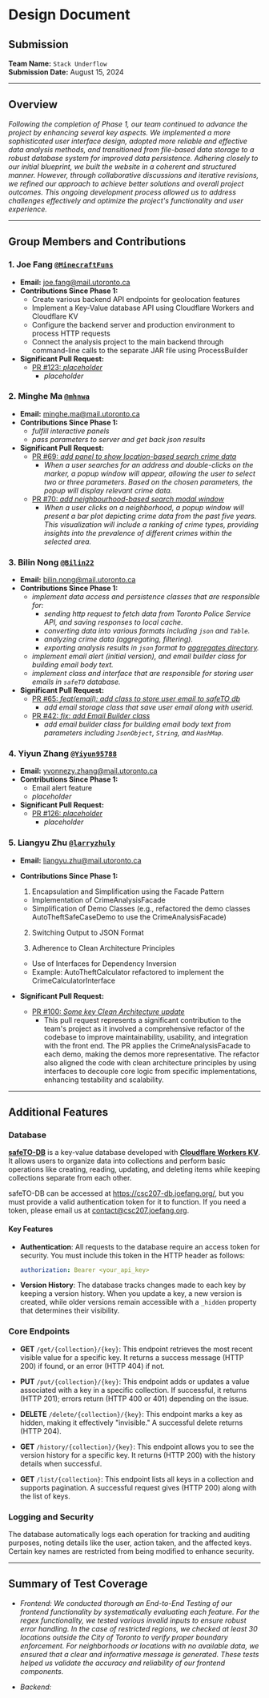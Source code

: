 # Design Document

## Submission

**Team Name:** `Stack Underflow`  
**Submission Date:** August 15, 2024

---

## Overview

*Following the completion of Phase 1, our team continued to advance the project by enhancing several key aspects. We implemented a more sophisticated user interface design, adopted more reliable and effective data analysis methods, and transitioned from file-based data storage to a robust database system for improved data persistence. 
Adhering closely to our initial blueprint, we built the website in a coherent and structured manner. However, through collaborative discussions and iterative revisions, we refined our approach to achieve better solutions and overall project outcomes. This ongoing development process allowed us to address challenges effectively and optimize the project's functionality and user experience.*

---

## Group Members and Contributions

### 1. Joe Fang [`@MinecraftFuns`](https://github.com/MinecraftFuns)

- **Email:** <joe.fang@mail.utoronto.ca>
- **Contributions Since Phase 1:**
  - Create various backend API endpoints for geolocation features
  - Implement a Key-Value database API using Cloudflare Workers and Cloudflare KV
  - Configure the backend server and production environment to process HTTP requests
  - Connect the analysis project to the main backend through command-line calls to the separate JAR file using ProcessBuilder
- **Significant Pull Request:**
  - [PR #123: *placeholder*](https://github.com/MinecraftFuns/project/pull/123)
    - *placeholder*

### 2. Minghe Ma [`@mhnwa`](https://github.com/mhnwa)

- **Email:** <minghe.ma@mail.utoronto.ca>
- **Contributions Since Phase 1:**
  - *fulfill interactive panels*
  - *pass parameters to server and get back json results*
- **Significant Pull Request:**
  - [PR #69: *add panel to show location-based search crime data*](https://github.com/CSC207-2024/safeTO/pull/69)
    - *When a user searches for an address and double-clicks on the marker, a popup window will appear, allowing the user to select two or three parameters. Based on the chosen parameters, the popup will display relevant crime data.*
  - [PR #70: *add neighbourhood-based search modal window*](https://github.com/CSC207-2024/safeTO/pull/70)
    - *When a user clicks on a neighborhood, a popup window will present a bar plot depicting crime data from the past five years. This visualization will include a ranking of crime types, providing insights into the prevalence of different crimes within the selected area.*

### 3. Bilin Nong [`@Bilin22`](https://github.com/Bilin22)

- **Email:** <bilin.nong@mail.utoronto.ca>
- **Contributions Since Phase 1:**
  - *implement data access and persistence classes that are responsible for:*
    - *sending http request to fetch data from Toronto Police Service API, and saving responses to local cache.*
    - *converting data into various formats including `json` and `Table`.*
    - *analyzing crime data (aggregating, filtering).*
    - *exporting analysis results in `json` format to [aggregates directory](backend/app/src/main/resources/aggregates).*
  - *implement email alert (initial version), and email builder class for building email body text.*
  - *implement class and interface that are responsible for storing user emails in `safeTO` database.*
- **Significant Pull Request:**
  - [PR #65: *feat(email): add class to store user email to safeTO db*](https://github.com/CSC207-2024/safeTO/pull/65)
    - *add email storage class that save user email along with userid.*
  - [PR #42: *fix: add Email Builder class*](https://github.com/CSC207-2024/safeTO/pull/42)
    - *add email builder class for building email body text from parameters including `JsonObject`, `String`, and `HashMap`.*

### 4. Yiyun Zhang [`@Yiyun95788`](https://github.com/Yiyun95788)

- **Email:** <yvonnezy.zhang@mail.utoronto.ca>
- **Contributions Since Phase 1:**
  - Email alert feature
  - *placeholder*
- **Significant Pull Request:**
  - [PR #126: *placeholder*](https://github.com/Yiyun95788/project/pull/126)
    - *placeholder*

### 5. Liangyu Zhu [`@larryzhuly`](https://github.com/larryzhuly)

- **Email:** <liangyu.zhu@mail.utoronto.ca>
- **Contributions Since Phase 1:**
  1. Encapsulation and Simplification using the Facade Pattern
    - Implementation of CrimeAnalysisFacade
    - Simplification of Demo Classes (e.g., refactored the demo classes AutoTheftSafeCaseDemo to use the CrimeAnalysisFacade)
      
  2. Switching Output to JSON Format
     
  3. Adherence to Clean Architecture Principles
    - Use of Interfaces for Dependency Inversion
    - Example: AutoTheftCalculator refactored to implement the CrimeCalculatorInterface
      
- **Significant Pull Request:**
  - [PR #100: *Some key Clean Architecture update*](https://github.com/CSC207-2024/safeTO/pull/100)
    - This pull request represents a significant contribution to the team's project as it involved a comprehensive refactor of the codebase to improve maintainability, usability, and integration with the front end. The PR applies the CrimeAnalysisFacade  to each demo, making the demos more representative. The refactor also aligned the code with clean architecture principles by using interfaces to decouple core logic from specific implementations, enhancing testability and scalability.


---

## Additional Features

### Database

[**safeTO-DB**](database/README.md) is a key-value database developed with [**Cloudflare Workers KV**](https://developers.cloudflare.com/kv/). It allows users to organize data into collections and perform basic operations like creating, reading, updating, and deleting items while keeping collections separate from each other.

safeTO-DB can be accessed at <https://csc207-db.joefang.org/>, but you must provide a valid authentication token for it to function. If you need a token, please email us at <contact@csc207.joefang.org>.

#### Key Features

- **Authentication**: All requests to the database require an access token for security. You must include this token in the HTTP header as follows:

  ```yaml
  authorization: Bearer <your_api_key>
  ```

- **Version History**: The database tracks changes made to each key by keeping a version history. When you update a key, a new version is created, while older versions remain accessible with a `_hidden` property that determines their visibility.

### Core Endpoints

- **GET** `/get/{collection}/{key}`: This endpoint retrieves the most recent visible value for a specific key. It returns a success message (HTTP 200) if found, or an error (HTTP 404) if not.

- **PUT** `/put/{collection}/{key}`: This endpoint adds or updates a value associated with a key in a specific collection. If successful, it returns (HTTP 201); errors return (HTTP 400 or 401) depending on the issue.

- **DELETE** `/delete/{collection}/{key}`: This endpoint marks a key as hidden, making it effectively "invisible." A successful delete returns (HTTP 204).

- **GET** `/history/{collection}/{key}`: This endpoint allows you to see the version history for a specific key. It returns (HTTP 200) with the history details when successful.

- **GET** `/list/{collection}`: This endpoint lists all keys in a collection and supports pagination. A successful request gives (HTTP 200) along with the list of keys.

### Logging and Security

The database automatically logs each operation for tracking and auditing purposes, noting details like the user, action taken, and the affected keys. Certain key names are restricted from being modified to enhance security.

---

## Summary of Test Coverage

- *Frontend: We conducted thorough an End-to-End Testing of our frontend functionality by systematically evaluating each feature. For the regex functionality, we tested various invalid inputs to ensure robust error handling. In the case of restricted regions, we checked at least 30 locations outside the City of Toronto to verify proper boundary enforcement. For neighborhoods or locations with no available data, we ensured that a clear and informative message is generated. These tests helped us validate the accuracy and reliability of our frontend components.*


- *Backend:*
